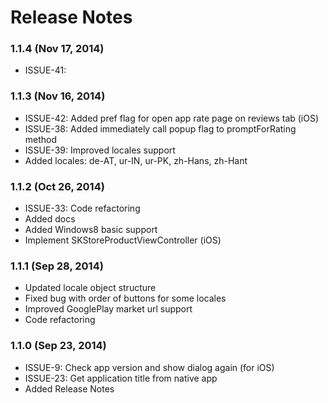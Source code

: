 <!--
#
# Licensed to the Apache Software Foundation (ASF) under one
# or more contributor license agreements.  See the NOTICE file
# distributed with this work for additional information
# regarding copyright ownership.  The ASF licenses this file
# to you under the Apache License, Version 2.0 (the
# "License"); you may not use this file except in compliance
# with the License.  You may obtain a copy of the License at
# 
# http://www.apache.org/licenses/LICENSE-2.0
# 
# Unless required by applicable law or agreed to in writing,
# software distributed under the License is distributed on an
# "AS IS" BASIS, WITHOUT WARRANTIES OR CONDITIONS OF ANY
#  KIND, either express or implied.  See the License for the
# specific language governing permissions and limitations
# under the License.
#
-->
# Release Notes #

### 1.1.4 (Nov 17, 2014) ###
*	ISSUE-41: 

### 1.1.3 (Nov 16, 2014) ###
*	ISSUE-42: Added pref flag for open app rate page on reviews tab (iOS)
*	ISSUE-38: Added immediately call popup flag to promptForRating method
* ISSUE-39: Improved locales support
*	Added locales: de-AT, ur-IN, ur-PK, zh-Hans, zh-Hant

### 1.1.2 (Oct 26, 2014) ###
*	ISSUE-33: Code refactoring
*	Added docs
*	Added Windows8 basic support
*	Implement SKStoreProductViewController (iOS)

### 1.1.1 (Sep 28, 2014) ###
*	Updated locale object structure
*	Fixed bug with order of buttons for some locales
*	Improved GooglePlay market url support
*	Code refactoring

### 1.1.0 (Sep 23, 2014) ###
*	ISSUE-9: Check app version and show dialog again (for iOS)
*	ISSUE-23: Get application title from native app
*	Added Release Notes